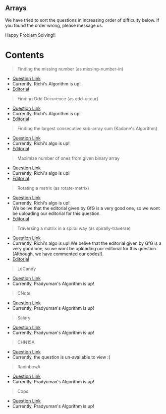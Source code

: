 ## Arrays

We have tried to sort the questions in increasing order of difficulty below. If you found the order wrong, please message us.

Happy Problem Solving!!

# Contents

> Finding the missing number (as missing-number-in)
- [Question Link](https://practice.geeksforgeeks.org/problems/missing-number-in-array/0)
- Currently, Richi's Algorithm is up!
- [Editorial](https://www.geeksforgeeks.org/find-the-missing-number/)

> Finding Odd Occurence (as odd-occur)
- [Question Link](https://practice.geeksforgeeks.org/problems/find-the-odd-occurence/0)
- Currently, Richi's Algorithm is up!
- [Editorial](https://www.geeksforgeeks.org/find-the-number-occurring-odd-number-of-times/)

> Finding the largest consecutive sub-array sum (Kadane's Algorithm)
- [Question Link](https://practice.geeksforgeeks.org/problems/kadanes-algorithm/0)
- Currently, Richi's algo is up! 
- [Editorial](https://www.geeksforgeeks.org/largest-sum-contiguous-subarray/)

> Maximize number of ones from given binary array
- [Question Link](https://practice.geeksforgeeks.org/problems/maximize-number-of-1s/0)
- Currently, Richi's algo is up! 
- [Editorial](https://www.geeksforgeeks.org/find-zeroes-to-be-flipped-so-that-number-of-consecutive-1s-is-maximized/)

> Rotating a matrix (as rotate-matrix)
- [Question Link](https://practice.geeksforgeeks.org/problems/rotate-by-90-degree/0)
- Currently, Richi's algo is up!    
   We belive that the editorial given by GfG is a very good one, so we wont be uploading our editorial for this question.
- [Editorial](https://www.geeksforgeeks.org/inplace-rotate-square-matrix-by-90-degrees/)

> Traversing a matrix in a spiral way (as spirally-traverse)
- [Question Link](https://practice.geeksforgeeks.org/problems/spirally-traversing-a-matrix/0)
- Currently, Richi's algo is up! 
  We belive that the editorial given by GfG is a very good one, so we wont be uploading our editorial for this question.(Although, we have commented our codes!).
- [Editorial](https://www.geeksforgeeks.org/print-a-given-matrix-in-spiral-form/)


> LeCandy
- [Question Link](https://www.codechef.com/problems/LECANDY)
- Currently, Pradyuman's Algorithm is up!

> CNote
- [Question Link](https://www.codechef.com/problems/CNOTE)
- Currently, Pradyuman's Algorithm is up!

> Salary
- [Question Link](https://www.codechef.com/problems/SALARY)
- Currently, Pradyuman's Algorithm is up!

> CHN15A
- [Question Link](https://www.codechef.com/problems/CHN15A)
- Currently, the question is un-available to view :( 

> RaninbowA
- [Question Link](https://www.codechef.com/problems/RAINBOWA)
- Currently, Pradyuman's Algorithm is up!

> Cops
- [Question Link](https://www.codechef.com/problems/COPS)
- Currently, Pradyuman's Algorithm is up!
